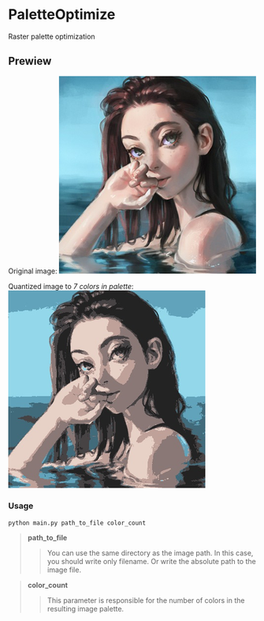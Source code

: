 # PaletteOptimize
Raster palette optimization

## Prewiew
Original image:
![original_img](res/0_original.bmp)

Quantized image to _7 colors in palette_:
![quantized_img](res/1_quantized.jpg)

### Usage
```
python main.py path_to_file color_count
```
> __path_to_file__
>> You can use the same directory as the image path. In this case, you should write only filename. Or write the absolute path to the image file.

> __color_count__
>> This parameter is responsible for the number of colors in the resulting image palette.
